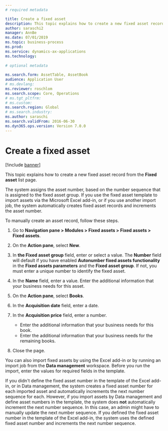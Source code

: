```yaml
---
# required metadata

title: Create a fixed asset
description: This topic explains how to create a new fixed asset record from the Fixed asset list page.
author: saraschi2
manager: AnnBe 
ms.date: 07/01/2019
ms.topic: business-process 
ms.prod:  
ms.service: dynamics-ax-applications 
ms.technology:  
 
# optional metadata 
 
ms.search.form: AssetTable, AssetBook   
audience: Application User 
# ms.devlang:  
ms.reviewer: roschlom
ms.search.scope: Core, Operations 
# ms.tgt_pltfrm:  
# ms.custom:  
ms.search.region: Global
# ms.search.industry: 
ms.author: saraschi
ms.search.validFrom: 2016-06-30 
ms.dyn365.ops.version: Version 7.0.0 
---
```

# Create a fixed asset

[!include [banner](../../includes/banner.md)]

This topic explains how to create a new fixed asset record from the **Fixed asset** list page.

The system assigns the asset number, based on the number sequence that is assigned to the fixed asset group. If you use the fixed asset template to import assets via the Microsoft Excel add-in, or if you use another import job, the system automatically creates fixed asset records and increments the asset number.

To manually create an asset record, follow these steps.

1. Go to **Navigation pane \> Modules \> Fixed assets \> Fixed assets \> Fixed assets**.
2. On the **Action pane**, select **New**.
3. In **the Fixed asset group** field, enter or select a value. The **Number** field will default if you have enabled **Autonumber fixed assets functionality** in the **Fixed assets parameters** and the **Fixed asset group**. If not, you must enter a unique number to identify the fixed asset.
4. In the **Name** field, enter a value. Enter the additional information that your business needs for this asset.
5. On the **Action pane**, select **Books**.
6. In the **Acquisition date** field, enter a date.
7. In the **Acquisition price** field, enter a number.

    - Enter the additional information that your business needs for this book.
    - Enter the additional information that your business needs for the remaining books.

8. Close the page.

You can also import fixed assets by using the Excel add-in or by running an import job from the **Data management** workspace. Before you run the import, enter the values for required fields in the template.

If you didn't define the fixed asset number in the template of the Excel add-in, or in Data management, the system creates a fixed asset number for each imported asset and automatically increments the next number sequence for each. However, if you import assets by Data management and define asset numbers in the template, the system does **not** automatically increment the next number sequence. In this case, an admin might have to manually update the next number sequence. If you defined the fixed asset number in the template of the Excel add-in, the system uses the defined fixed asset number and increments the next number sequence.
